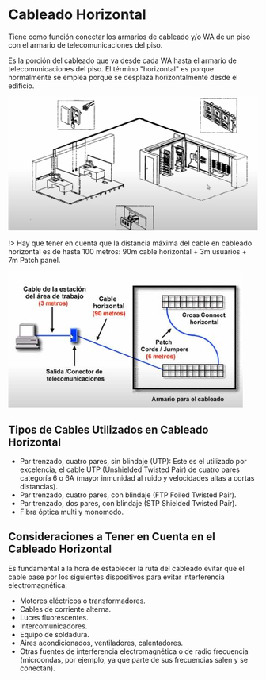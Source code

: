 # Cableado Horizontal

Tiene como función conectar los armarios de cableado y/o WA de un piso con el armario de telecomunicaciones del piso.

Es la porción del cableado que va desde cada WA hasta el armario de telecomunicaciones del piso. El término "horizontal" es porque normalmente se emplea porque se desplaza horizontalmente desde el edificio.

![cableado_horizontal_cableado_estructurado](../../assets/images/cableado_horizontal_cableado_estructurado.png)

!> Hay que tener en cuenta que la distancia máxima del cable en cableado horizontal es de hasta 100 metros: 90m cable horizontal + 3m usuarios + 7m Patch panel.

![distancia_cableado_horizontal](../../assets/images/distancia_cableado_horizontal.png)

## Tipos de Cables Utilizados en Cableado Horizontal

- Par trenzado, cuatro pares, sin blindaje (UTP): Este es el utilizado por excelencia, el cable UTP (Unshielded Twisted Pair) de cuatro pares categoría 6 o 6A (mayor inmunidad al ruido y velocidades altas a cortas distancias).
- Par trenzado, cuatro pares, con blindaje (FTP Foiled Twisted Pair).
- Par trenzado, dos pares, con blindaje (STP Shielded Twisted Pair).
- Fibra óptica multi y monomodo.

## Consideraciones a Tener en Cuenta en el Cableado Horizontal

Es fundamental a la hora de establecer la ruta del cableado evitar que el cable pase por los siguientes dispositivos para evitar interferencia electromagnética:
- Motores eléctricos o transformadores.
- Cables de corriente alterna.
- Luces fluorescentes.
- Intercomunicadores.
- Equipo de soldadura.
- Aires acondicionados, ventiladores, calentadores.
- Otras fuentes de interferencia electromagnética o de radio frecuencia (microondas, por ejemplo, ya que parte de sus frecuencias salen y se conectan).